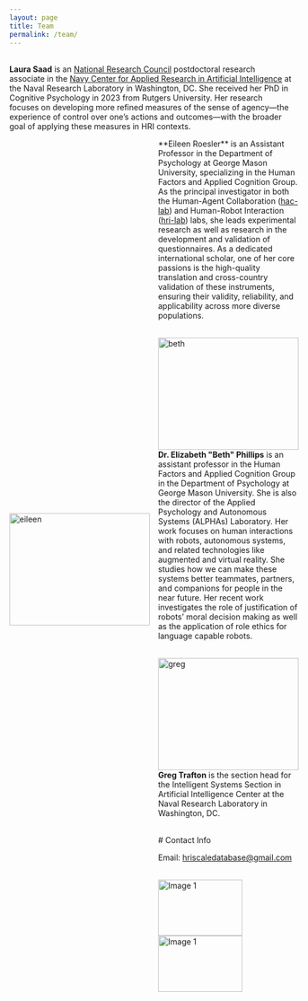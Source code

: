 ```yaml
---
layout: page
title: Team
permalink: /team/
---
```


<br> **Laura Saad** is an <a href="https://www.nationalacademies.org/our-work/rap/nrc-research-associateship-programs" target="_blank">National Research Council</a> postdoctoral research associate in the <a href="https://www.nrl.navy.mil/itd/aic/" target="_blank">Navy Center for Applied Research in Artificial Intelligence</a> at the Naval Research Laboratory in Washington, DC. She received her PhD in Cognitive Psychology in 2023 from Rutgers University. Her research focuses on developing more refined measures of the sense of agency—the experience of control over one’s actions and outcomes—with the broader goal of applying these measures in HRI contexts.

<div style="display: flex; align-items: center;">
  <img src="{{site.image-path}}/eileen.jpg" width="250" height="200" alt="eileen" style="margin-right: 15px;">
  <div>
**Eileen Roesler** is an Assistant Professor in the Department of Psychology at George Mason University, specializing in the Human Factors and Applied Cognition Group. As the principal investigator in both the Human-Agent Collaboration (<a href="https://hac.lab.gmu.edu/" target="_blank">hac-lab</a>) and Human-Robot Interaction (<a href="https://hri.lab.gmu.edu/" target="_blank">hri-lab</a>) labs, she leads experimental research as well as research in the development and validation of questionnaires. As a dedicated international scholar, one of her core passions is the high-quality translation and cross-country validation of these instruments, ensuring their validity, reliability, and applicability across more diverse populations. 

<br><img src = "{{site.image-path}}/beth.jpg" width="250" height="200" alt="beth">**Dr. Elizabeth "Beth" Phillips** is an assistant professor in the Human Factors and Applied Cognition Group in the Department of Psychology at George Mason University. She is also the director of the Applied Psychology and Autonomous Systems (ALPHAs) Laboratory. Her work focuses on human interactions with robots, autonomous systems, and related technologies like augmented and virtual reality. She studies how we can make these systems better teammates, partners, and companions for people in the near future. Her recent work investigates the role of justification of robots’ moral decision making as well as the application of role ethics for language capable robots.

<br><img src = "{{site.image-path}}/trafton.mug.png" width="250" height="200" alt="greg">**Greg Trafton** is the section head for the Intelligent Systems Section in Artificial Intelligence Center at the Naval Research Laboratory in Washington, DC. 

<br>
# Contact Info

Email: hriscaledatabase@gmail.com

<br><img src = "{{site.image-path}}/nrl.jpg" width="150" height="100" alt="Image 1"> <img src = "{{site.image-path}}/gmu.jpg" width="150" height="100" alt="Image 1">


